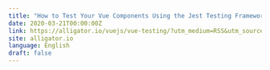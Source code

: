 ```yaml
---
title: "How to Test Your Vue Components Using the Jest Testing Framework"
date: 2020-03-21T00:00:00Z
link: https://alligator.io/vuejs/vue-testing/?utm_medium=RSS&utm_source=news.12bit.vn
site: alligator.io
language: English
draft: false
---
```


